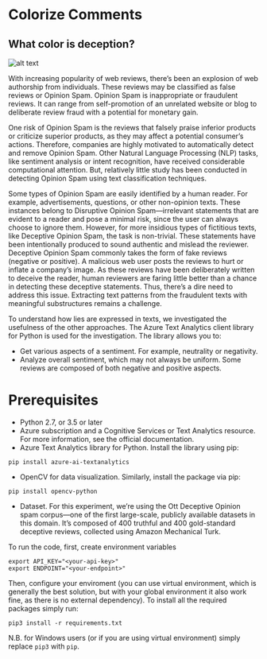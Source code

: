 # Colorize Comments

## What color is deception?


![alt text](https://devblogs.microsoft.com/azure-sdk/wp-content/uploads/sites/58/2022/04/sentiments_average.jpg)

With increasing popularity of web reviews, there’s been an explosion of web authorship from individuals. These reviews may be classified as false reviews or Opinion Spam. Opinion Spam is inappropriate or fraudulent reviews. It can range from self-promotion of an unrelated website or blog to deliberate review fraud with a potential for monetary gain.

One risk of Opinion Spam is the reviews that falsely praise inferior products or criticize superior products, as they may affect a potential consumer’s actions. Therefore, companies are highly motivated to automatically detect and remove Opinion Spam. Other Natural Language Processing (NLP) tasks, like sentiment analysis or intent recognition, have received considerable computational attention. But, relatively little study has been conducted in detecting Opinion Spam using text classification techniques.

Some types of Opinion Spam are easily identified by a human reader. For example, advertisements, questions, or other non-opinion texts. These instances belong to Disruptive Opinion Spam—irrelevant statements that are evident to a reader and pose a minimal risk, since the user can always choose to ignore them. However, for more insidious types of fictitious texts, like Deceptive Opinion Spam, the task is non-trivial. These statements have been intentionally produced to sound authentic and mislead the reviewer. Deceptive Opinion Spam commonly takes the form of fake reviews (negative or positive). A malicious web user posts the reviews to hurt or inflate a company’s image. As these reviews have been deliberately written to deceive the reader, human reviewers are faring little better than a chance in detecting these deceptive statements. Thus, there’s a dire need to address this issue. Extracting text patterns from the fraudulent texts with meaningful substructures remains a challenge.

To understand how lies are expressed in texts, we investigated the usefulness of the other approaches. The Azure Text Analytics client library for Python is used for the investigation. The library allows you to:

* Get various aspects of a sentiment. For example, neutrality or negativity.
* Analyze overall sentiment, which may not always be uniform. Some reviews are composed of both negative and positive aspects.


# Prerequisites
* Python 2.7, or 3.5 or later
* Azure subscription and a Cognitive Services or Text Analytics resource. For more information, see the official documentation.
* Azure Text Analytics library for Python. Install the library using pip:
```commandline
pip install azure-ai-textanalytics
```
* OpenCV for data visualization. Similarly, install the package via pip:
```commandline
pip install opencv-python
```
* Dataset. For this experiment, we’re using the Ott Deceptive Opinion spam corpus—one of the first large-scale, publicly available datasets in this domain. It’s composed of 400 truthful and 400 gold-standard deceptive reviews, collected using Amazon Mechanical Turk. 


To run the code, first, create environment variables

```commandline
export API_KEY="<your-api-key>"
export ENDPOINT="<your-endpoint>"
```

Then, configure your enviroment (you can use virtual environment, which is
generally the best solution, but with your global environment it 
also work fine, as there is no external dependency). To install all the 
required packages simply run:
```commandline
pip3 install -r requirements.txt
```
N.B. for Windows users (or if you are using virtual environment) simply
replace `pip3` with `pip`. 
